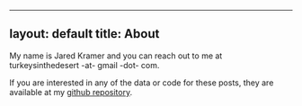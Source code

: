 
---
layout: default
title: About
---

My name is Jared Kramer and you can reach out to me at turkeysinthedesert -at- gmail -dot- com.

If you are interested in any of the data or code for these posts, they are available at my [github repository](https://github.com/jgkramer/jgkramer.github.io/).

